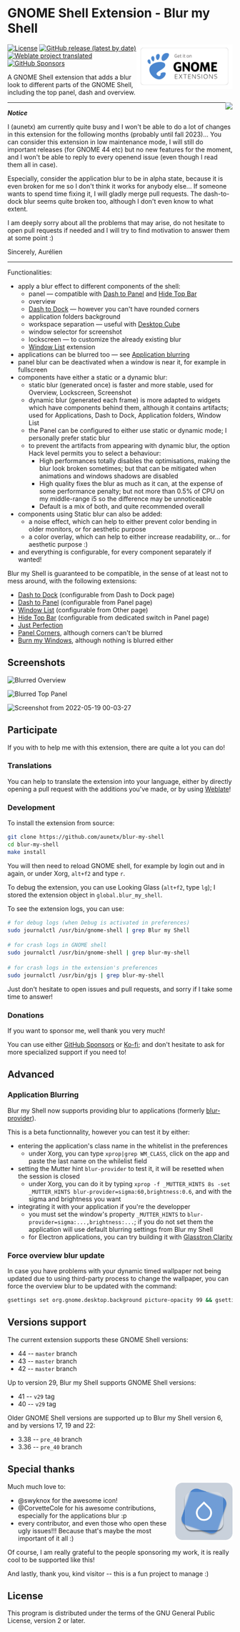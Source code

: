 # GNOME Shell Extension - Blur my Shell

[<img src="https://github.com/aunetx/files_utils/raw/master/get_it_on_gnome_extensions.png" height="100" align="right">](https://extensions.gnome.org/extension/3193/blur-my-shell/)

[![License](https://img.shields.io/github/license/aunetx/blur-my-shell)](https://github.com/aunetx/blur-my-shell/blob/master/LICENSE)
[![GitHub release (latest by date)](https://img.shields.io/github/v/release/aunetx/blur-my-shell)](https://github.com/aunetx/blur-my-shell/releases/latest)
[![Weblate project translated](https://hosted.weblate.org/widgets/blur-my-shell/-/blur-my-shell/svg-badge.svg)](https://hosted.weblate.org/engage/blur-my-shell/)
[![GitHub Sponsors](https://img.shields.io/github/sponsors/aunetx)](https://github.com/sponsors/aunetx)

A GNOME Shell extension that adds a blur look to different parts of the GNOME Shell, including the top panel, dash and overview.

[<img src="https://hosted.weblate.org/widgets/blur-my-shell/-/blur-my-shell/multi-auto.svg" align="right">](https://hosted.weblate.org/engage/blur-my-shell/)

---

***Notice***

I (aunetx) am currently quite busy and I won't be able to do a lot of changes in this extension for the following months (probably until fall 2023)... You can consider this extension in low maintenance mode, I will still do important releases (for GNOME 44 etc) but no new features for the moment, and I won't be able to reply to every openend issue (even though I read them all in case).

Especially, consider the application blur to be in alpha state, because it is even broken for me so I don't think it works for anybody else... If someone wants to spend time fixing it, I will gladly merge pull requests. The dash-to-dock blur seems quite broken too, although I don't even know to what extent.

I am deeply sorry about all the problems that may arise, do not hesitate to open pull requests if needed and I will try to find motivation to answer them at some point :)

Sincerely, Aurélien

---

Functionalities:

- apply a blur effect to different components of the shell:
  - panel — compatible with [Dash to Panel](https://github.com/home-sweet-gnome/dash-to-panel) and [Hide Top Bar](https://github.com/mlutfy/hidetopbar)
  - overview
  - [Dash to Dock](https://github.com/micheleg/dash-to-dock) — however you can't have rounded corners
  - application folders background
  - workspace separation — useful with [Desktop Cube](https://extensions.gnome.org/extension/4648/desktop-cube/)
  - window selector for screenshot
  - lockscreen — to customize the already existing blur
  - [Window List](https://extensions.gnome.org/extension/602/window-list/) extension
- applications can be blurred too — see [Application blurring](https://github.com/aunetx/blur-my-shell#application-blurring)
- panel blur can be deactivated when a window is near it, for example in fullscreen
- components have either a static or a dynamic blur:
  - static blur (generated once) is faster and more stable, used for Overview, Lockscreen, Screenshot
  - dynamic blur (generated each frame) is more adapted to widgets which have components behind them, although it contains artifacts; used for Applications, Dash to Dock, Application folders, Window List
  - the Panel can be configured to either use static or dynamic mode; I personally prefer static blur
  - to prevent the artifacts from appearing with dynamic blur, the option Hack level permits you to select a behaviour:
    - High performances totally disables the optimisations, making the blur look broken sometimes; but that can be mitigated when animations and windows shadows are disabled
    - High quality fixes the blur as much as it can, at the expense of some performance penalty; but not more than 0.5% of CPU on my middle-range i5 so the difference may be unnoticeable
    - Default is a mix of both, and quite recommended overall
- components using Static blur can also be added:
  - a noise effect, which can help to either prevent color bending in older monitors, or for aesthetic purpose
  - a color overlay, which can help to either increase readability, or... for aesthetic purpose :)
- and everything is configurable, for every component separately if wanted!

Blur my Shell is guaranteed to be compatible, in the sense of at least not to mess around, with the following extensions:

- [Dash to Dock](https://extensions.gnome.org/extension/307/dash-to-dock/) (configurable from Dash to Dock page)
- [Dash to Panel](https://extensions.gnome.org/extension/1160/dash-to-panel/) (configurable from Panel page)
- [Window List](https://extensions.gnome.org/extension/602/window-list/) (configurable from Other page)
- [Hide Top Bar](https://extensions.gnome.org/extension/545/hide-top-bar/) (configurable from dedicated switch in Panel page)
- [Just Perfection](https://extensions.gnome.org/extension/3843/just-perfection/)
- [Panel Corners](https://extensions.gnome.org/extension/4805/panel-corners/), although corners can't be blurred
- [Burn my Windows](https://extensions.gnome.org//extension/4679/burn-my-windows/), although nothing is blurred either

## Screenshots

![Blurred Overview](https://user-images.githubusercontent.com/38633812/116588850-779beb80-a935-11eb-8f2f-81bcd46fe694.png)

![Blurred Top Panel](https://user-images.githubusercontent.com/38633812/116588885-81bdea00-a935-11eb-9c80-c97716369b7c.png)

![Screenshot from 2022-05-19 00-03-27](https://user-images.githubusercontent.com/31563930/169163355-7da05dbb-7d93-41fe-8c4d-770ffb7568af.png)

## Participate

If you with to help me with this extension, there are quite a lot you can do!

### Translations

You can help to translate the extension into your language, either by directly opening a pull request with the additions you've made, or by using [Weblate](https://hosted.weblate.org/engage/blur-my-shell/)!

### Development

To install the extension from source:

```sh
git clone https://github.com/aunetx/blur-my-shell
cd blur-my-shell
make install
```

You will then need to reload GNOME shell, for example by login out and in again, or under Xorg, `alt+f2` and type `r`.

To debug the extension, you can use Looking Glass (`alt+f2`, type `lg`); I stored the extension object in `global.blur_my_shell`.

To see the extension logs, you can use:

```sh
# for debug logs (when Debug is activated in preferences)
sudo journalctl /usr/bin/gnome-shell | grep Blur my Shell

# for crash logs in GNOME shell
sudo journalctl /usr/bin/gnome-shell | grep blur-my-shell

# for crash logs in the extension's preferences
sudo journalctl /usr/bin/gjs | grep blur-my-shell
```

Just don't hesitate to open issues and pull requests, and sorry if I take some time to answer!

### Donations

If you want to sponsor me, well thank you very much!

You can use either [GitHub Sponsors](https://github.com/sponsors/aunetx) or [Ko-fi](https://ko-fi.com/aunetx); and don't hesitate to ask for more specialized support if you need to!

## Advanced

### Application Blurring

Blur my Shell now supports providing blur to applications (formerly [blur-provider](https://github.com/CorvetteCole/blur-provider)).

This is a beta functionnality, however you can test it by either:

- entering the application's class name in the whitelist in the preferences
  - under Xorg, you can type `xprop|grep WM_CLASS`, click on the app and paste the last name on the whilelist field
- setting the Mutter hint `blur-provider` to test it, it will be resetted when the session is closed
  - under Xorg, you can do it by typing `xprop -f _MUTTER_HINTS 8s -set _MUTTER_HINTS blur-provider=sigma:60,brightness:0.6`, and with the sigma and brightness you want
- integrating it with your application if you're the developper
  - you must set the window's property `_MUTTER_HINTS` to `blur-provider=sigma:...,brightness:...`; if you do not set them the application will use default blurring settings from Blur my Shell
  - for Electron applications, you can try building it with [Glasstron Clarity](https://www.npmjs.com/package/glasstron-clarity)

### Force overview blur update

In case you have problems with your dynamic timed wallpaper not being updated due to using third-party process to change the wallpaper, you can force the overview blur to be updated with the command:

```sh
gsettings set org.gnome.desktop.background picture-opacity 99 && gsettings set org.gnome.desktop.background picture-opacity 100
```

## Versions support

The current extension supports these GNOME Shell versions:

- 44 -- `master` branch
- 43 -- `master` branch
- 42 -- `master` branch

Up to version 29, Blur my Shell supports GNOME Shell versions:

- 41 -- `v29` tag
- 40 -- `v29` tag

Older GNOME Shell versions are supported up to Blur my Shell version 6, and by versions 17, 19 and 22:

- 3.38 -- `pre_40` branch
- 3.36 -- `pre_40` branch

## Special thanks

<img src="https://github.com/aunetx/files_utils/raw/master/blur-my-shell@4x.png" height="128" align="right">

Much much love to:
- @swyknox for the awesome icon!
- @CorvetteCole for his awesome contributions, especially for the applications blur :p
- every contributor, and even those who open these ugly issues!!! Because that's maybe the most important of it all :)

Of course, I am really grateful to the people sponsoring my work, it is really cool to be supported like this!

And lastly, thank you, kind visitor -- this is a fun project to manage :)

## License

This program is distributed under the terms of the GNU General Public License, version 2 or later.
